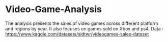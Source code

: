 # Video-Game-Analysis

The analysis presents the sales of video games across different platform and regions by year. It also focuses on games sold on Xbox and ps4. 
Data : https://www.kaggle.com/datasets/sidtwr/videogames-sales-dataset 
